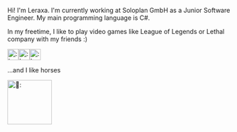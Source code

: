 Hi! I'm Leraxa. I'm currently working at Soloplan GmbH
as a Junior Software Engineer. My main programming language is C#.  
  
In my freetime, I like to play video games like League of Legends or Lethal company with my friends :)

<img src="https://github.com/Leraxa/Leraxa/assets/134810929/b8bd8a15-2f43-462a-932d-2ba84029cb46" alt=":heart:" width="25"/><img src="https://github.com/Leraxa/Leraxa/assets/134810929/b8bd8a15-2f43-462a-932d-2ba84029cb46" alt=":heart:" width="25"/><img src="https://github.com/Leraxa/Leraxa/assets/134810929/b8bd8a15-2f43-462a-932d-2ba84029cb46" alt=":heart:" width="25"/>

...and I like horses

<img src="https://media1.tenor.com/m/hFZPT9vXz-wAAAAd/horse-funny-horse.gif" alt="🐴:" width="100"/>
